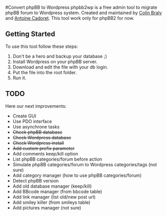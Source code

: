 #Convert phpBB to Wordpress
phpbb2wp is a free admin tool to migrate phpBB forum to Wordpress system. Created and maintained by [Colin Braly](http://twitter.com/4wk_) and [Antoine Cadoret](http://twitter.com/jacknumber).
This tool work only for phpBB2 for now.

## Getting Started
To use this tool follow these steps:

1. Don't be a hero and backup your database ;)
2. Install Wordpress on your phpBB server.
3. Download and edit the file with your db login.
4. Put the file into the root folder.
5. Run it.

## TODO
Here our next improvements:

- Create GUI
- Use PDO interface
- Use asynchrone tasks
- <del>Check phpBB database</del>
- <del>Check Wordpress database</del>
- <del>Check Wordpress install</del>
- <del>Add custom prefix parameter</del>
- Add comments keep/kill option
- List phpBB categories/forum before action
- Simulate phpBB categories/forum to Wordpress categories/tags (not sure)
- Add category manager (how to use phpBB categories/forum)
- Detect phpBB version
- Add old database manager (keep/kill)
- Add BBcode manager (from bbcode table)
- Add link manager (list old/new post url)
- Add smiley killer (from smileys table)
- Add pictures manager (not sure)

